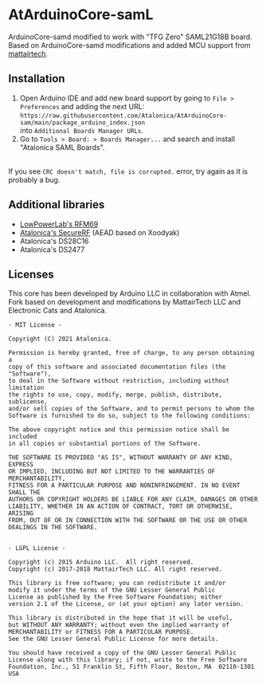 # AtArduinoCore-samL
ArduinoCore-samd modified to work with "TFG Zero" SAML21G18B board.<br>
Based on ArduinoCore-samd modifications and added MCU support from [mattairtech](https://github.com/mattairtech/ArduinoCore-samd).

## Installation
1. Open Arduino IDE and add new board support by going to `File > Preferences` and adding the next URL:<br>
`https://raw.githubusercontent.com/Atalonica/AtArduinoCore-sam/main/package_arduino_index.json`<br>
into `Additional Boards Manager URLs`.
3. Go to `Tools > Board: > Boards Manager...` and search and install "Atalonica SAML Boards".<br><br>
 
If you see `CRC doesn't match, file is corrupted.` error, try again as it is probably a bug.

## Additional libraries
- [LowPowerLab's RFM69](https://github.com/LowPowerLab/RFM69/)
- [Atalonica's SecureRF](https://github.com/Atalonica/SecureRF) (AEAD based on Xoodyak)
- Atalonica's DS28C16
- Atalonica's DS2477

## Licenses

This core has been developed by Arduino LLC in collaboration with Atmel.
Fork based on development and modifications by MattairTech LLC and Electronic Cats and Atalonica.


```
- MIT License -

Copyright (C) 2021 Atalonica.

Permission is hereby granted, free of charge, to any person obtaining a
copy of this software and associated documentation files (the "Software"),
to deal in the Software without restriction, including without limitation
the rights to use, copy, modify, merge, publish, distribute, sublicense,
and/or sell copies of the Software, and to permit persons to whom the
Software is furnished to do so, subject to the following conditions:

The above copyright notice and this permission notice shall be included
in all copies or substantial portions of the Software.

THE SOFTWARE IS PROVIDED "AS IS", WITHOUT WARRANTY OF ANY KIND, EXPRESS
OR IMPLIED, INCLUDING BUT NOT LIMITED TO THE WARRANTIES OF MERCHANTABILITY,
FITNESS FOR A PARTICULAR PURPOSE AND NONINFRINGEMENT. IN NO EVENT SHALL THE
AUTHORS OR COPYRIGHT HOLDERS BE LIABLE FOR ANY CLAIM, DAMAGES OR OTHER
LIABILITY, WHETHER IN AN ACTION OF CONTRACT, TORT OR OTHERWISE, ARISING
FROM, OUT OF OR IN CONNECTION WITH THE SOFTWARE OR THE USE OR OTHER
DEALINGS IN THE SOFTWARE.


- LGPL License -

Copyright (c) 2015 Arduino LLC.  All right reserved.
Copyright (c) 2017-2018 MattairTech LLC. All right reserved.

This library is free software; you can redistribute it and/or
modify it under the terms of the GNU Lesser General Public
License as published by the Free Software Foundation; either
version 2.1 of the License, or (at your option) any later version.

This library is distributed in the hope that it will be useful,
but WITHOUT ANY WARRANTY; without even the implied warranty of
MERCHANTABILITY or FITNESS FOR A PARTICULAR PURPOSE.
See the GNU Lesser General Public License for more details.

You should have received a copy of the GNU Lesser General Public
License along with this library; if not, write to the Free Software
Foundation, Inc., 51 Franklin St, Fifth Floor, Boston, MA  02110-1301  USA
```
